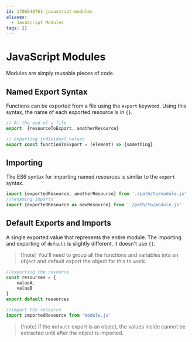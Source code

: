 ```yaml
---
id: 1706848761-javascript-modules
aliases:
  - JavaScript Modules
tags: []
---
```


# JavaScript Modules
Modules are simply reusable pieces of code.


## Named Export Syntax
Functions can be exported from a file using the `export` keyword. Using this syntax, the name of each exported resource is in `{}`.

```js
// At the end of a file
export  {resourceToExport, anotherResource}

// exporting individual values
export const functionToExport = (element) => {something}
```

## Importing
The ES6 syntax for importing named resources is similar to the `export` syntax.
```js
import {exportedResource, anotherResource} from './path/to/module.js'
//renaming imports
import {exportedResource as newResource} from './path/to/module.js'
```

## Default Exports and Imports
A single exported value that represents the entire module. The importing and exporting of `default` is slightly different, it doesn't use `{}`.

>[!note] You'll need to group all the functions and variables into an object and default export the object for this to work.

```js
//exporting the resource
const resources = {
    valueA,
    valueB
}
export default resources

//import the resource
import importedResource from 'module.js'
```
>[!note] if the `default` export is an object, the values inside cannot be extracted until after the object is imported.
